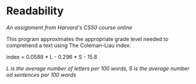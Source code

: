 # Readability
*An assignment from Harvard's CS50 course online*

This program approximates the appropriate grade level needed to comprehend a text using The Coleman-Liau index:

index = 0.0588 * L - 0.296 * S - 15.8

*L is the average number of letters per 100 words, S is the average number od sentences per 100 words*
